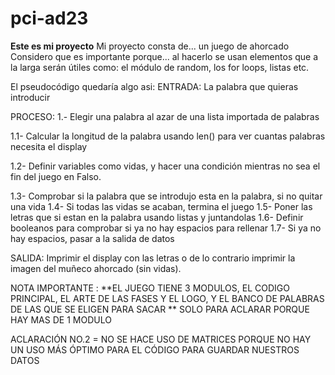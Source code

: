 # pci-ad23
**Este es mi proyecto**
Mi proyecto consta de... un juego de ahorcado
Considero que es importante porque... al hacerlo se usan elementos que a la larga serán útiles como: el módulo de random, los for loops, listas etc.


El pseudocódigo quedaría algo asi:
ENTRADA: La palabra que quieras introducir

PROCESO: 1.- Elegir una palabra al azar de una lista importada de palabras

  1.1- Calcular la longitud de la palabra usando len() para ver cuantas palabras necesita el display
  
  1.2- Definir variables como vidas, y hacer una condición mientras no sea el fin del juego en Falso.
  
  1.3- Comprobar si la palabra que se introdujo esta en la palabra, si no quitar una vida
  1.4- Si todas las vidas se acaban, termina el juego
  1.5- Poner las letras que si estan en la palabra usando listas y juntandolas
  1.6- Definir booleanos para comprobar si ya no hay espacios para rellenar
  1.7- Si ya no hay espacios, pasar a la salida de datos
  

  SALIDA: Imprimir el display con las letras o de lo contrario imprimir la imagen del muñeco ahorcado (sin vidas).


  NOTA IMPORTANTE : **EL JUEGO TIENE 3 MODULOS, EL CODIGO PRINCIPAL, EL ARTE DE LAS FASES Y EL LOGO, Y EL BANCO DE PALABRAS DE LAS QUE SE ELIGEN PARA SACAR **
  SOLO PARA ACLARAR PORQUE HAY MAS DE 1 MODULO

  ACLARACIÓN NO.2 = NO SE HACE USO DE MATRICES PORQUE NO HAY UN USO MÁS ÓPTIMO PARA EL CÓDIGO PARA GUARDAR NUESTROS DATOS
  
